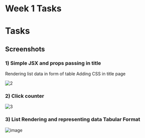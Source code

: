 # Week 1 Tasks

# Tasks
## Screenshots
### 1) Simple JSX and props passing in title
Rendering list data in form of table
Adding CSS in title page


![2](https://user-images.githubusercontent.com/72151454/222669099-526b6311-7b49-45b6-acd6-d991b2ad0ab3.PNG)

### 2) Click counter
![3](https://user-images.githubusercontent.com/72151454/222669692-a388db8a-39a2-40f3-bc5b-214bacedf45a.PNG)

### 3) List Rendering and representing data Tabular Format
![image](https://user-images.githubusercontent.com/72151454/222671920-3a0c8de5-58ca-4837-83f2-10dd45810d3e.png)
